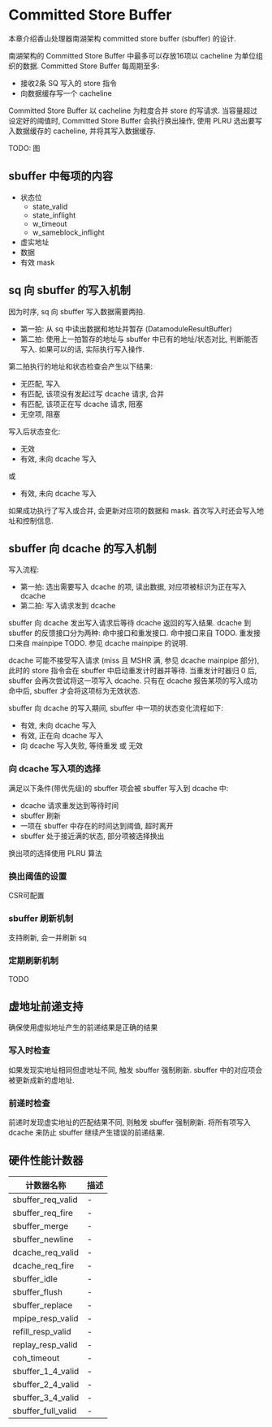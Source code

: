 # Committed Store Buffer

本章介绍香山处理器南湖架构 committed store buffer (sbuffer) 的设计.

南湖架构的 Committed Store Buffer 中最多可以存放16项以 cacheline 为单位组织的数据. Committed Store Buffer 每周期至多:

* 接收2条 SQ 写入的 store 指令
* 向数据缓存写一个 cacheline

Committed Store Buffer 以 cacheline 为粒度合并 store 的写请求. 当容量超过设定好的阈值时, Committed Store Buffer 会执行换出操作, 使用 PLRU 选出要写入数据缓存的 cacheline, 并将其写入数据缓存.

TODO: 图

## sbuffer 中每项的内容

* 状态位
    * state_valid
    * state_inflight
    * w_timeout
    * w_sameblock_inflight
* 虚实地址
* 数据
* 有效 mask

## sq 向 sbuffer 的写入机制

因为时序, sq 向 sbuffer 写入数据需要两拍.

* 第一拍: 从 sq 中读出数据和地址并暂存 (DatamoduleResultBuffer)
* 第二拍: 使用上一拍暂存的地址与 sbuffer 中已有的地址/状态对比, 判断能否写入. 如果可以的话, 实际执行写入操作.

第二拍执行的地址和状态检查会产生以下结果:

* 无匹配, 写入
* 有匹配, 该项没有发起过写 dcache 请求, 合并
* 有匹配, 该项正在写 dcache 请求, 阻塞
* 无空项, 阻塞

写入后状态变化:

* 无效
* 有效, 未向 dcache 写入

或

* 有效, 未向 dcache 写入

如果成功执行了写入或合并, 会更新对应项的数据和 mask. 首次写入时还会写入地址和控制信息.

## sbuffer 向 dcache 的写入机制

写入流程:

* 第一拍: 选出需要写入 dcache 的项, 读出数据, 对应项被标识为正在写入 dcache
* 第二拍: 写入请求发到 dcache

sbuffer 向 dcache 发出写入请求后等待 dcache 返回的写入结果. dcache 到 sbuffer 的反馈接口分为两种: 命中接口和重发接口. 命中接口来自 TODO. 重发接口来自 mainpipe TODO. 参见 dcache mainpipe 的说明.

dcache 可能不接受写入请求 (miss 且 MSHR 满, 参见 dcache mainpipe 部分), 此时的 store 指令会在 sbuffer 中启动重发计时器并等待. 当重发计时器归 0 后, sbuffer 会再次尝试将这一项写入 dcache. 只有在 dcache 报告某项的写入成功命中后, sbuffer 才会将这项标为无效状态.

sbuffer 向 dcache 的写入期间, sbuffer 中一项的状态变化流程如下:

* 有效, 未向 dcache 写入
* 有效, 正在向 dcache 写入
* 向 dcache 写入失败, 等待重发 或 无效

### 向 dcache 写入项的选择

满足以下条件(带优先级)的 sbuffer 项会被 sbuffer 写入到 dcache 中:

* dcache 请求重发达到等待时间
* sbuffer 刷新
* 一项在 sbuffer 中存在的时间达到阈值, 超时离开
* sbuffer 处于接近满的状态, 部分项被选择换出

换出项的选择使用 PLRU 算法

### 换出阈值的设置

CSR可配置

### sbuffer 刷新机制

支持刷新, 会一并刷新 sq

### 定期刷新机制

TODO

## 虚地址前递支持

确保使用虚拟地址产生的前递结果是正确的结果

### 写入时检查

如果发现实地址相同但虚地址不同, 触发 sbuffer 强制刷新. sbuffer 中的对应项会被更新成新的虚地址.

### 前递时检查

前递时发现虚实地址的匹配结果不同, 则触发 sbuffer 强制刷新. 将所有项写入 dcache 来防止 sbuffer 继续产生错误的前递结果.

## 硬件性能计数器

计数器名称|描述
-|-
sbuffer_req_valid|-
sbuffer_req_fire|-
sbuffer_merge|-
sbuffer_newline|-
dcache_req_valid|-
dcache_req_fire|-
sbuffer_idle|-
sbuffer_flush|-
sbuffer_replace|-
mpipe_resp_valid|-
refill_resp_valid|-
replay_resp_valid|-
coh_timeout|-
sbuffer_1_4_valid|-
sbuffer_2_4_valid|-
sbuffer_3_4_valid|-
sbuffer_full_valid|-
